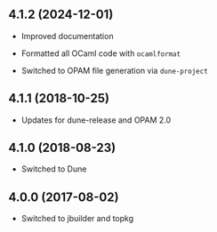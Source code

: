 ## 4.1.2 (2024-12-01)

- Improved documentation

- Formatted all OCaml code with `ocamlformat`

- Switched to OPAM file generation via `dune-project`

## 4.1.1 (2018-10-25)

- Updates for dune-release and OPAM 2.0

## 4.1.0 (2018-08-23)

- Switched to Dune

## 4.0.0 (2017-08-02)

- Switched to jbuilder and topkg

